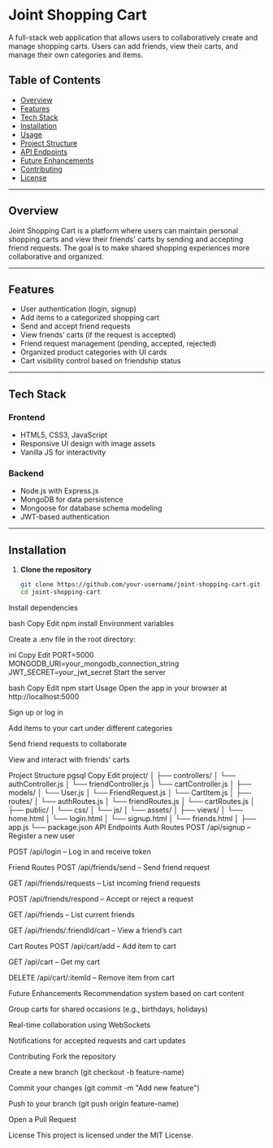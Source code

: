 # Joint Shopping Cart

A full-stack web application that allows users to collaboratively create and manage shopping carts. Users can add friends, view their carts, and manage their own categories and items.

## Table of Contents

- [Overview](#overview)
- [Features](#features)
- [Tech Stack](#tech-stack)
- [Installation](#installation)
- [Usage](#usage)
- [Project Structure](#project-structure)
- [API Endpoints](#api-endpoints)
- [Future Enhancements](#future-enhancements)
- [Contributing](#contributing)
- [License](#license)

---

## Overview

Joint Shopping Cart is a platform where users can maintain personal shopping carts and view their friends' carts by sending and accepting friend requests. The goal is to make shared shopping experiences more collaborative and organized.

---

## Features

- User authentication (login, signup)
- Add items to a categorized shopping cart
- Send and accept friend requests
- View friends’ carts (if the request is accepted)
- Friend request management (pending, accepted, rejected)
- Organized product categories with UI cards
- Cart visibility control based on friendship status

---

## Tech Stack

### Frontend
- HTML5, CSS3, JavaScript
- Responsive UI design with image assets
- Vanilla JS for interactivity

### Backend
- Node.js with Express.js
- MongoDB for data persistence
- Mongoose for database schema modeling
- JWT-based authentication

---

## Installation

1. **Clone the repository**

   ```bash
   git clone https://github.com/your-username/joint-shopping-cart.git
   cd joint-shopping-cart
Install dependencies

bash
Copy
Edit
npm install
Environment variables

Create a .env file in the root directory:

ini
Copy
Edit
PORT=5000
MONGODB_URI=your_mongodb_connection_string
JWT_SECRET=your_jwt_secret
Start the server

bash
Copy
Edit
npm start
Usage
Open the app in your browser at http://localhost:5000

Sign up or log in

Add items to your cart under different categories

Send friend requests to collaborate

View and interact with friends' carts

Project Structure
pgsql
Copy
Edit
project/
│
├── controllers/
│   └── authController.js
│   └── friendController.js
│   └── cartController.js
│
├── models/
│   └── User.js
│   └── FriendRequest.js
│   └── CartItem.js
│
├── routes/
│   └── authRoutes.js
│   └── friendRoutes.js
│   └── cartRoutes.js
│
├── public/
│   └── css/
│   └── js/
│   └── assets/
│
├── views/
│   └── home.html
│   └── login.html
│   └── signup.html
│   └── friends.html
│
├── app.js
└── package.json
API Endpoints
Auth Routes
POST /api/signup – Register a new user

POST /api/login – Log in and receive token

Friend Routes
POST /api/friends/send – Send friend request

GET /api/friends/requests – List incoming friend requests

POST /api/friends/respond – Accept or reject a request

GET /api/friends – List current friends

GET /api/friends/:friendId/cart – View a friend’s cart

Cart Routes
POST /api/cart/add – Add item to cart

GET /api/cart – Get my cart

DELETE /api/cart/:itemId – Remove item from cart

Future Enhancements
Recommendation system based on cart content

Group carts for shared occasions (e.g., birthdays, holidays)

Real-time collaboration using WebSockets

Notifications for accepted requests and cart updates

Contributing
Fork the repository

Create a new branch (git checkout -b feature-name)

Commit your changes (git commit -m "Add new feature")

Push to your branch (git push origin feature-name)

Open a Pull Request

License
This project is licensed under the MIT License.
